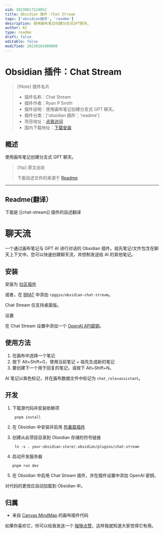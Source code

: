 ```yaml
---
uid: 20230817224052
title: Obsidian 插件：Chat Stream
tags: ['obsidian插件', 'readme']
description: 使用画布笔记创建分支式GPT聊天。
author: AI
type: readme
draft: false
editable: false
modified: 20230101000000
---
```


# Obsidian 插件：Chat Stream

> [!Note] 插件名片
> - 插件名称：Chat Stream
> - 插件作者：Ryan P Smith
> - 插件说明：使用画布笔记创建分支式 GPT 聊天。
> - 插件分类：['obsidian 插件 ', 'readme']
> - 项目地址：[点我访问](https://github.com/rpggio/obsidian-chat-stream)
> - 国内下载地址：[下载安装](https://pkmer.cn/products/plugin/pluginMarket/?chat-stream)

## 概述

使用画布笔记创建分支式 GPT 聊天。

> [!tip] 原文出处
>
>下面自述文件的来源于 [Readme](https://ghproxy.net/https://raw.githubusercontent.com/rpggio/obsidian-chat-stream/master/README.md)

---

## Readme(翻译）

下面是 [[chat-stream]] 插件的自述翻译

# 聊天流

一个通过画布笔记与 GPT AI 进行对话的 Obsidian 插件。祖先笔记/文件包含在聊天上下文中。您可以快速创建聊天流，并控制发送给 AI 的其他笔记。

## 安装

安装为 [社区插件](https://obsidian.md/plugins?search=chat%20stream#)

或者，在 [BRAT](https://github.com/TfTHacker/obsidian42-brat) 中添加 `rpggio/obsidian-chat-stream`。

Chat Stream 仅支持桌面版。

设置

在 Chat Stream 设置中添加一个 [OpenAI API密钥](https://platform.openai.com/account/api-keys)。

## 使用方法

1. 在画布中选择一个笔记
2. 按下 Alt+Shift+G，使用当前笔记 + 祖先生成新的笔记
3. 要创建下一个用于回复的笔记，请按下 Alt+Shift+N。

AI 笔记以紫色标记，并在画布数据文件中标记为 `chat_role=assistant`。

## 开发

1. 下载源代码并安装依赖项

   ```
	pnpm install
	```

2. 在 Obsidian 中安装并启用 [热重载插件](https://github.com/pjeby/hot-reload)
3. 创建从此项目目录到 Obsidian 存储的符号链接

   ```
	ln -s . your-obsidian-store/.obsidian/plugins/chat-stream
	```

4. 启动开发服务器

	```
	pnpm run dev
	```

5. 在 Obsidian 中启用 Chat Stream 插件，并在插件设置中添加 OpenAI 密钥。

对代码的更改应自动加载到 Obsidian 中。

## 归属

* 来自 [Canvas MindMap](https://github.com/Quorafind/Obsidian-Canvas-MindMap) 的画布插件代码

如果你喜欢它，你可以给我发送一个 [咖啡点赞](https://bmc.link/ryanp)，这样我就知道大家觉得它有用。
